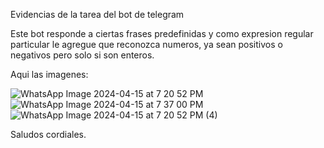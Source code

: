 Evidencias de la tarea del bot de telegram

Este bot responde a ciertas frases predefinidas y como expresion regular particular le agregue que reconozca numeros, 
ya sean positivos o negativos pero solo si son enteros.

Aqui las imagenes:

![WhatsApp Image 2024-04-15 at 7 20 52 PM](https://github.com/Majin0328/LeneguajesAutomatas/assets/160747765/5af005d2-95a6-42c8-b271-57e01e28a9a9)
![WhatsApp Image 2024-04-15 at 7 37 00 PM](https://github.com/Majin0328/LeneguajesAutomatas/assets/160747765/94d52444-1991-49a3-97b8-019922b5b6ab)
![WhatsApp Image 2024-04-15 at 7 20 52 PM (4)](https://github.com/Majin0328/LeneguajesAutomatas/assets/160747765/990710e6-5d0b-45fb-8fcb-66a0c8c6bdc3)

Saludos cordiales.
